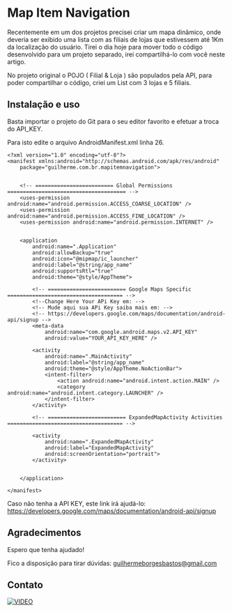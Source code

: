 # Map Item Navigation
Recentemente em um dos projetos precisei criar um mapa dinâmico, onde deveria ser exibido uma lista com as filiais de lojas que estivessem até 1Km da localização do usuário. Tirei o dia hoje para mover todo o código desenvolvido para um projeto separado, irei compartilhá-lo com você neste artigo. 

No projeto original o POJO ( Filial & Loja ) são populados pela API, para poder compartilhar o código,  criei um  List<Filial> com 3 lojas e 5 filiais.


## Instalação e uso
Basta importar o projeto do Git para o seu editor favorito e efetuar a troca do API_KEY.

Para isto edite o arquivo AndroidManifest.xml linha 26.
```
<?xml version="1.0" encoding="utf-8"?>
<manifest xmlns:android="http://schemas.android.com/apk/res/android"
    package="guilherme.com.br.mapitemnavigation">


    <!-- ========================= Global Permissions ====================================== -->
    <uses-permission android:name="android.permission.ACCESS_COARSE_LOCATION" />
    <uses-permission android:name="android.permission.ACCESS_FINE_LOCATION" />
    <uses-permission android:name="android.permission.INTERNET" />


    <application
        android:name=".Application"
        android:allowBackup="true"
        android:icon="@mipmap/ic_launcher"
        android:label="@string/app_name"
        android:supportsRtl="true"
        android:theme="@style/AppTheme">

        <!-- ========================= Google Maps Specific ===================================== -->
        <!--Change Here Your APi Key em: -->
        <!-- Mude aqui sua APi Key saiba mais em: -->
        <!-- https://developers.google.com/maps/documentation/android-api/signup -->
        <meta-data
            android:name="com.google.android.maps.v2.API_KEY"
            android:value="YOUR_API_KEY_HERE" />

        <activity
            android:name=".MainActivity"
            android:label="@string/app_name"
            android:theme="@style/AppTheme.NoActionBar">
            <intent-filter>
                <action android:name="android.intent.action.MAIN" />
                <category android:name="android.intent.category.LAUNCHER" />
            </intent-filter>
        </activity>

        <!-- ========================= ExpandedMapActivity Activities ===================================== -->

        <activity
            android:name=".ExpandedMapActivity"
            android:label="ExpandedMapActivity"
            android:screenOrientation="portrait">
        </activity>


    </application>

</manifest>
```

Caso não tenha a API KEY, este link irá ajudá-lo:
https://developers.google.com/maps/documentation/android-api/signup

## Agradecimentos
Espero que tenha ajudado!

Fico a disposição para tirar dúvidas: 
guilhermeborgesbastos@gmail.com

## Contato
[![VIDEO](https://media.licdn.com/mpr/mpr/shrinknp_100_100/AAEAAQAAAAAAAAgiAAAAJGMwMTQwNTMyLTU2N2EtNDM1NS1iZDMxLTI2ZjVhZDRlNjM2Mw.jpg)](https://www.facebook.com/AndroidNaPratica)
